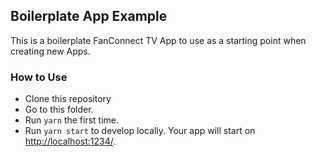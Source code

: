 ## Boilerplate App Example

This is a boilerplate FanConnect TV App to use as a starting point when creating new Apps.

### How to Use

- Clone this repository
- Go to this folder.
- Run `yarn` the first time.
- Run `yarn start` to develop locally. Your app will start on
  [http://localhost:1234/](http://localhost:1234/).
